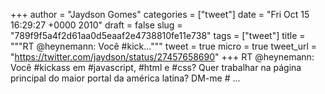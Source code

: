 
+++
author = "Jaydson Gomes"
categories = ["tweet"]
date = "Fri Oct 15 16:29:27 +0000 2010"
draft = false
slug = "789f9f5a4f2d61aa0d5eaaf2e4738810fe11e738"
tags = ["tweet"]
title = """RT @heynemann: Você #kick..."""
tweet = true
micro = true
tweet_url = "https://twitter.com/jaydson/status/27457658690"
+++
RT @heynemann: Você #kickass em #javascript, #html e #css? Quer trabalhar na página principal do maior portal da américa latina? DM-me # ...
